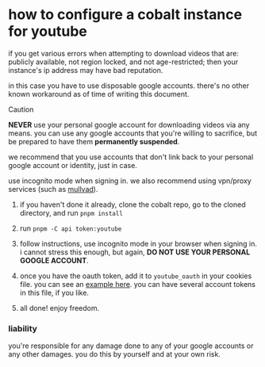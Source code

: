 # how to configure a cobalt instance for youtube
if you get various errors when attempting to download videos that are:
publicly available, not region locked, and not age-restricted;
then your instance's ip address may have bad reputation.

in this case you have to use disposable google accounts.
there's no other known workaround as of time of writing this document.

> [!CAUTION]
> **NEVER** use your personal google account for downloading videos via any means.
> you can use any google accounts that you're willing to sacrifice,
> but be prepared to have them **permanently suspended**.
>
> we recommend that you use accounts that don't link back to your personal google account or identity, just in case.
>
> use incognito mode when signing in.
> we also recommend using vpn/proxy services (such as [mullvad](https://mullvad.net/)).

1. if you haven't done it already, clone the cobalt repo, go to the cloned directory, and run `pnpm install`

2. run `pnpm -C api token:youtube`

3. follow instructions, use incognito mode in your browser when signing in.
i cannot stress this enough, but again, **DO NOT USE YOUR PERSONAL GOOGLE ACCOUNT**.

4. once you have the oauth token, add it to `youtube_oauth` in your cookies file.
you can see an [example here](/docs/examples/cookies.example.json).
you can have several account tokens in this file, if you like.

5. all done! enjoy freedom.

### liability
you're responsible for any damage done to any of your google accounts or any other damages. you do this by yourself and at your own risk.
